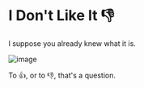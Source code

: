 # I Don't Like It 👎

I suppose you already knew what it is.

![image](https://github.com/djdjz7/i_dont_like_it/assets/48580179/165d9464-50e6-4d71-9e71-4cbc767dd9da)

To 👍, or to 👎, that's a question.
